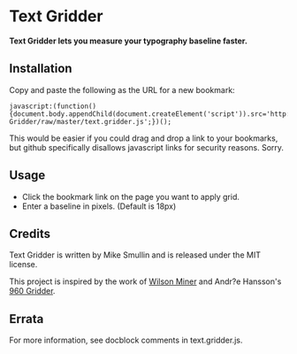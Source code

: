 Text Gridder
============

**Text Gridder lets you measure your typography baseline faster.**

Installation
------------

Copy and paste the following as the URL for a new bookmark:

    javascript:(function(){document.body.appendChild(document.createElement('script')).src='http://github.com/mikesmullin/Text-Gridder/raw/master/text.gridder.js';})();

This would be easier if you could drag and drop a link to your bookmarks, but github specifically disallows javascript links for security reasons. Sorry.

Usage
-----

 - Click the bookmark link on the page you want to apply grid.
 - Enter a baseline in pixels. (Default is 18px)

Credits
-------

Text Gridder is written by Mike Smullin and is released under the MIT license.

This project is inspired by the work of [Wilson Miner](http://www.alistapart.com/articles/settingtypeontheweb) and Andr?e Hansson's [960 Gridder](http://gridder.andreehansson.se/).

Errata
------

For more information, see docblock comments in text.gridder.js.
